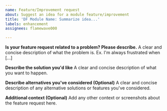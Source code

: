 ```yaml
---
name: Feature/Improvement request
about: Suggest an idea for a module feature/improvement
title: 'DF Module Name: Summarize idea...'
labels: enhancement
assignees: flamewave000

---
```


**Is your feature request related to a problem? Please describe.**
A clear and concise description of what the problem is. Ex. I'm always frustrated when [...]

**Describe the solution you'd like**
A clear and concise description of what you want to happen.

**Describe alternatives you've considered (Optional)**
A clear and concise description of any alternative solutions or features you've considered.

**Additional context (Optional)**
Add any other context or screenshots about the feature request here.
